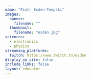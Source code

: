 ```yaml
---
name: "Piotr Esden-Tempski"
images:
  banner:
    filename: ""
  thumbnail:
    filename: "esden.jpg"
sciences:
  - electronics
  - physics
streaming_platforms:
  twitch: https://www.twitch.tv/esden
display_on_site: false
include_links: false
layout: educator
---
```

